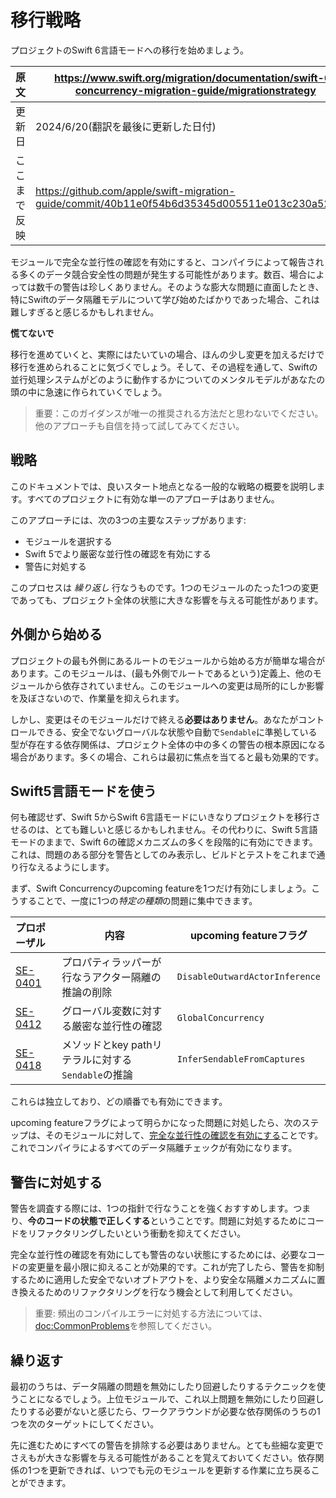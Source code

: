 # 移行戦略

プロジェクトのSwift 6言語モードへの移行を始めましょう。

|原文|https://www.swift.org/migration/documentation/swift-6-concurrency-migration-guide/migrationstrategy|
|---|---|
|更新日|2024/6/20(翻訳を最後に更新した日付)|
|ここまで反映|https://github.com/apple/swift-migration-guide/commit/40b11e0f54b6d35345d005511e013c230a520d26|

モジュールで完全な並行性の確認を有効にすると、コンパイラによって報告される多くのデータ競合安全性の問題が発生する可能性があります。数百、場合によっては数千の警告は珍しくありません。そのような膨大な問題に直面したとき、特にSwiftのデータ隔離モデルについて学び始めたばかりであった場合、これは難しすぎると感じるかもしれません。

**慌てないで**

移行を進めていくと、実際にはたいていの場合、ほんの少し変更を加えるだけで移行を進められることに気づくでしょう。そして、その過程を通して、Swiftの並行処理システムがどのように動作するかについてのメンタルモデルがあなたの頭の中に急速に作られていくでしょう。

> 重要：このガイダンスが唯一の推奨される方法だと思わないでください。他のアプローチも自信を持って試してみてください。

## 戦略

このドキュメントでは、良いスタート地点となる一般的な戦略の概要を説明します。すべてのプロジェクトに有効な単一のアプローチはありません。

このアプローチには、次の3つの主要なステップがあります:
- モジュールを選択する
- Swift 5でより厳密な並行性の確認を有効にする
- 警告に対処する

このプロセスは _繰り返し_ 行なうものです。1つのモジュールのたった1つの変更であっても、プロジェクト全体の状態に大きな影響を与える可能性があります。

## 外側から始める

プロジェクトの最も外側にあるルートのモジュールから始める方が簡単な場合があります。このモジュールは、(最も外側でルートであるという)定義上、他のモジュールから依存されていません。このモジュールへの変更は局所的にしか影響を及ぼさないので、作業量を抑えられます。

しかし、変更はそのモジュールだけで終える**必要はありません**。あなたがコントロールできる、安全でないグローバルな状態や自動で`Sendable`に準拠している型が存在する依存関係は、プロジェクト全体の中の多くの警告の根本原因になる場合があります。多くの場合、これらは最初に焦点を当てると最も効果的です。

## Swift5言語モードを使う

何も確認せず、Swift 5からSwift 6言語モードにいきなりプロジェクトを移行させるのは、とても難しいと感じるかもしれません。その代わりに、Swift 5言語モードのままで、Swift 6の確認メカニズムの多くを段階的に有効にできます。これは、問題のある部分を警告としてのみ表示し、ビルドとテストをこれまで通り行なえるようにします。

まず、Swift Concurrencyのupcoming featureを1つだけ有効にしましょう。こうすることで、一度に1つの*特定の種類*の問題に集中できます。

プロポーザル    | 内容 | upcoming featureフラグ 
:-----------|-------------|-------------
[SE-0401][] | プロパティラッパーが行なうアクター隔離の推論の削除 | `DisableOutwardActorInference`
[SE-0412][] | グローバル変数に対する厳密な並行性の確認 | `GlobalConcurrency`
[SE-0418][] | メソッドとkey pathリテラルに対する`Sendable`の推論 | `InferSendableFromCaptures`

[SE-0401]: https://github.com/swiftlang/swift-evolution/blob/main/proposals/0401-remove-property-wrapper-isolation.md
[SE-0412]: https://github.com/swiftlang/swift-evolution/blob/main/proposals/0412-strict-concurrency-for-global-variables.md
[SE-0418]: https://github.com/swiftlang/swift-evolution/blob/main/proposals/0418-inferring-sendable-for-methods.md

これらは独立しており、どの順番でも有効にできます。

upcoming featureフラグによって明らかになった問題に対処したら、次のステップは、そのモジュールに対して、[完全な並行性の確認を有効にする][CompleteChecking]ことです。これでコンパイラによるすべてのデータ隔離チェックが有効になります。

[CompleteChecking]: <doc:CompleteChecking>

## 警告に対処する

警告を調査する際には、1つの指針で行なうことを強くおすすめします。つまり、**今のコードの状態で正しくする**ということです。問題に対処するためにコードをリファクタリングしたいという衝動を抑えてください。

完全な並行性の確認を有効にしても警告のない状態にするためには、必要なコードの変更量を最小限に抑えることが効果的です。これが完了したら、警告を抑制するために適用した安全でないオプトアウトを、より安全な隔離メカニズムに置き換えるためのリファクタリングを行なう機会として利用してください。

> 重要: 頻出のコンパイルエラーに対処する方法については、<doc:CommonProblems>を参照してください。

## 繰り返す

最初のうちは、データ隔離の問題を無効にしたり回避したりするテクニックを使うことになるでしょう。上位モジュールで、これ以上問題を無効にしたり回避したりする必要がないと感じたら、ワークアラウンドが必要な依存関係のうちの1つを次のターゲットにしてください。

先に進むためにすべての警告を排除する必要はありません。とても些細な変更でさえもが大きな影響を与える可能性があることを覚えておいてください。依存関係の1つを更新できれば、いつでも元のモジュールを更新する作業に立ち戻ることができます。